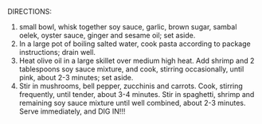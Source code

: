 DIRECTIONS:
1. small bowl, whisk together soy sauce, garlic, brown sugar, sambal oelek, oyster sauce, ginger and sesame oil; set aside.
2. In a large pot of boiling salted water, cook pasta according to package instructions; drain well.
3. Heat olive oil in a large skillet over medium high heat. Add shrimp and 2 tablespoons soy sauce mixture, and cook, stirring occasionally, until pink, about 2-3 minutes; set aside.
4. Stir in mushrooms, bell pepper, zucchinis and carrots. Cook, stirring frequently, until tender, about 3-4 minutes. Stir in spaghetti, shrimp and remaining soy sauce mixture until well combined, about 2-3 minutes.
Serve immediately, and DIG IN!!!
